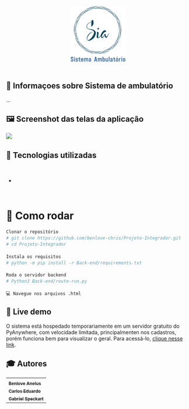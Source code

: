 <h3 align="center">
    <img src="Frontend/img/logo.png" width="150px"> 
    <br><br>
</h3>


## 🔖 Informaçoes sobre Sistema de ambulatório <br/>

...<br>

## 🖼 Screenshot das telas da aplicação <br/>

<img src="assets/ img.png">
<br/>

## 🚀 Tecnologias utilizadas <br/>
<br/>

- 
<br/>


 # 👷 Como rodar

```bash
Clonar o repositório
# git clone https://github.com/benlove-chris/Projeto-Integrador.git
# cd Projeto-Integrador

Instala os requisitos
# python -m pip install -r Back-end/requirements.txt

Roda o servidor backend
# Python3 Back-end/route-run.py

💻 Navegue nos arquivos .html

```

## 👾 Live demo
O sistema está hospedado temporariamente em um servidor gratuito do PyAnywhere, com velocidade limitada, principalmenten nos cadastros, porém funciona bem para visualizar o geral.
Para acessá-lo, [clique nesse link](http://luizklitzke1.pythonanywhere.com/html/html/index.html).

## :mortar_board: Autores

<table align="center">
    <tr>
        <td>
            <a href="https://github.com/benlove-chris">
                <sub><b>Benlove Anelus</b></sub>
            </a>
          <br><a href="https://github.com/carlos-landeira">
                <sub><b>Carlos Eduardo</b></sub>
            </a>
          <br><a href="https://github.com/GabrielSpeckart">
                <sub><b>Gabriel Speckart</b></sub>
            </a>
        </td>    
    </tr>
</table>

</html>





